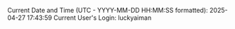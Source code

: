 Current Date and Time (UTC - YYYY-MM-DD HH:MM:SS formatted): 2025-04-27 17:43:59
Current User's Login: luckyaiman
